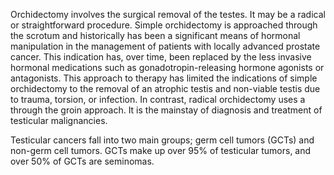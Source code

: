 Orchidectomy involves the surgical removal of the testes. It may be a radical or straightforward procedure. Simple orchidectomy is approached through the scrotum and historically has been a significant means of hormonal manipulation in the management of patients with locally advanced prostate cancer. This indication has, over time, been replaced by the less invasive hormonal medications such as gonadotropin-releasing hormone agonists or antagonists. This approach to therapy has limited the indications of simple orchidectomy to the removal of an atrophic testis and non-viable testis due to trauma, torsion, or infection. In contrast, radical orchidectomy uses a through the groin approach. It is the mainstay of diagnosis and treatment of testicular malignancies.

Testicular cancers fall into two main groups; germ cell tumors (GCTs) and non-germ cell tumors. GCTs make up over 95% of testicular tumors, and over 50% of GCTs are seminomas.